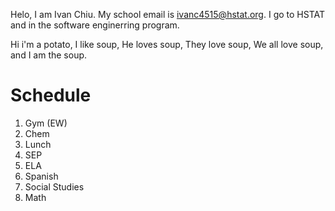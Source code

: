Helo, I am Ivan Chiu. My school email is ivanc4515@hstat.org. I go to HSTAT and in the software enginerring program.

Hi i'm a potato, I like soup, He loves soup, They love soup, We all love soup, and I am the soup.

# Schedule
1. Gym (EW)
2. Chem
3. Lunch
4. SEP
5. ELA
6. Spanish
7. Social Studies
8. Math
